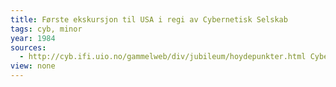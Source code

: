 ```yaml
---
title: Første ekskursjon til USA i regi av Cybernetisk Selskab
tags: cyb, minor
year: 1984
sources:
  - http://cyb.ifi.uio.no/gammelweb/div/jubileum/hoydepunkter.html Cybernetisk Selskab 25 års-jubileumshefte - Høydepunkter i CYBs historie
view: none
---
```

